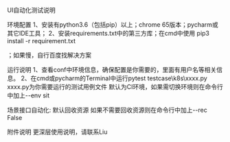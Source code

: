 UI自动化测试说明

环境配置
1、安装有python3.6（包括pip）以上；chrome 65版本；pycharm或其它IDE工具；
2、安装requirements.txt中的第三方库；在cmd中使用 pip3 install -r requirement.txt

；如果慢，自行百度找解决方案

运行说明
1、查看conf中环境信息，确保配置是你需要的，里面有用户名等相关信息。
2、在cmd或pycharm的Terminal中运行pytest testcase\k8s\xxxx.py
      xxxx.py为你需要运行的测试用例文件
       默认为CI环境，如果需切换环境则在命令行中加上--env sit

场景接口自动化: 默认回收资源 如果不需要回收资源则在命令行中加上--rec False

附件说明
更深层使用说明，请联系Liu